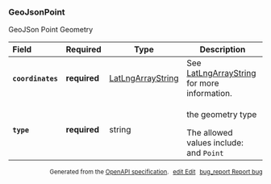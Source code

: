 <!--- This is a generated file, do not edit! -->
<!--- [START woosmap_http_schema_geojsonpoint] -->
<h3 class="schema-object" id="GeoJsonPoint">GeoJsonPoint</h3>

GeoJSon Point Geometry

| Field                                                                                                       | Required     | Type                                                        | Description                                                                                                                                   |
| :---------------------------------------------------------------------------------------------------------- | ------------ | ----------------------------------------------------------- | --------------------------------------------------------------------------------------------------------------------------------------------- |
| <h4 id="GeoJsonPoint-coordinates" class="add-link schema-object-property-key"><code>coordinates</code></h4> | **required** | [LatLngArrayString](#LatLngArrayString "LatLngArrayString") | See [LatLngArrayString](#LatLngArrayString "LatLngArrayString") for more information.                                                         |
| <h4 id="GeoJsonPoint-type" class="add-link schema-object-property-key"><code>type</code></h4>               | **required** | string                                                      | <div class="nonref-property-description"><p>the geometry type</p><div class="notranslate">The allowed values include: and `Point`</div></div> |

<p style="text-align: right; font-size: smaller;">Generated from the <a data-label="openapi-github" href="https://github.com/woosmap/openapi-specification" title="Woosmap OpenAPI Specification" class="external">OpenAPI specification</a>.
<a data-label="openapi-github-woosmap-http-schema-geojsonpoint" data-action="edit" style="margin-left: 5px;" href="https://github.com/woosmap/openapi-specification/blob/main/specification/schemas/GeoJsonPoint.yml" title="Edit on GitHub"><span class="material-icons">edit</span> Edit</a>
<a data-label="openapi-github-woosmap-http-schema-geojsonpoint" data-action="bug" style="margin-left: 5px;" href="https://github.com/woosmap/openapi-specification/issues/new?assignees=&labels=type%3A+bug%2C+triage+me&template=bug_report.md&title=[schemas] Bug - GeoJsonPoint" title="File bug for schemas on GitHub"><span class="material-icons">bug_report</span> Report bug</a>
</p>

<!--- [END woosmap_http_schema_geojsonpoint] -->
